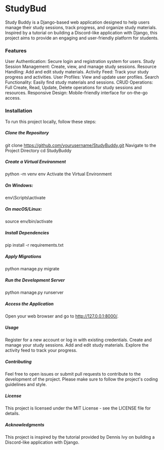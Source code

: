 # StudyBud
Study Buddy is a Django-based web application designed to help users manage their study sessions, track progress, and organize study materials. Inspired by a tutorial on building a Discord-like application with Django, this project aims to provide an engaging and user-friendly platform for students.


### Features
User Authentication: Secure login and registration system for users.
Study Session Management: Create, view, and manage study sessions.
Resource Handling: Add and edit study materials.
Activity Feed: Track your study progress and activities.
User Profiles: View and update user profiles.
Search Functionality: Easily find study materials and sessions.
CRUD Operations: Full Create, Read, Update, Delete operations for study sessions and resources.
Responsive Design: Mobile-friendly interface for on-the-go access.
### Installation
To run this project locally, follow these steps:


#####  Clone the Repository
git clone https://github.com/yourusername/StudyBuddy.git
Navigate to the Project Directory
cd StudyBuddy

##### Create a Virtual Environment
python -m venv env
Activate the Virtual Environment


##### On Windows:
env\Scripts\activate


#####  On macOS/Linux:
source env/bin/activate


#####  Install Dependencies
pip install -r requirements.txt


#####  Apply Migrations
python manage.py migrate


#####  Run the Development Server
python manage.py runserver


#####  Access the Application
Open your web browser and go to http://127.0.0.1:8000/.


#####  Usage
Register for a new account or log in with existing credentials.
Create and manage your study sessions.
Add and edit study materials.
Explore the activity feed to track your progress.


#####  Contributing
Feel free to open issues or submit pull requests to contribute to the development of the project. Please make sure to follow the project's coding guidelines and style.


#####  License
This project is licensed under the MIT License - see the LICENSE file for details.


#####  Acknowledgments
This project is inspired by the tutorial provided by Dennis Ivy on building a Discord-like application with Django.
